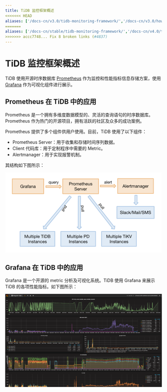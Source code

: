 ```yaml
---
title: TiDB 监控框架概述
<<<<<<< HEAD
aliases: ['/docs-cn/v3.0/tidb-monitoring-framework/','/docs-cn/v3.0/how-to/monitor/overview/','/docs-cn/op-guide/monitor-overview/']
=======
aliases: ['/docs-cn/stable/tidb-monitoring-framework/','/docs-cn/v4.0/tidb-monitoring-framework/','/docs-cn/stable/how-to/monitor/overview/','/docs-cn/v4.0/how-to/monitor/overview/']
>>>>>>> accc7748... Fix 8 broken links (#4837)
---
```


# TiDB 监控框架概述

TiDB 使用开源时序数据库 [Prometheus](https://prometheus.io) 作为监控和性能指标信息存储方案，使用 [Grafana](https://grafana.com/grafana) 作为可视化组件进行展示。

## Prometheus 在 TiDB 中的应用

Prometheus 是一个拥有多维度数据模型的、灵活的查询语句的时序数据库。Prometheus 作为热门的开源项目，拥有活跃的社区及众多的成功案例。

Prometheus 提供了多个组件供用户使用。目前，TiDB 使用了以下组件：

- Prometheus Server：用于收集和存储时间序列数据。
- Client 代码库：用于定制程序中需要的 Metric。
- Alertmanager：用于实现报警机制。

其结构如下图所示：

![Prometheus in TiDB](/media/prometheus-in-tidb.png)

## Grafana 在 TiDB 中的应用

Grafana 是一个开源的 metric 分析及可视化系统。TiDB 使用 Grafana 来展示 TiDB 的各项性能指标。如下图所示：

![Grafana in TiDB](/media/grafana-screenshot.png)
